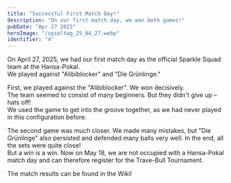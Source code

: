 ```yaml
---
title: "Successful First Match Day!"  
description: "On our first match day, we won both games!"  
pubDate: "Apr 27 2025"  
heroImage: "/spieltag_25_04_27.webp"  
identifier: "4"  
---
```


On April 27, 2025, we had our first match day as the official Sparkle Squad team at the Hansa-Pokal.  
We played against "Alibiblocker" and "Die Grünlinge."

First, we played against the "Alibiblocker". We won decisively.  
The team seemed to consist of many beginners. But they didn't give up – hats off!  
We used the game to get into the groove together, as we had never played in this configuration before.

The second game was much closer. We made many mistakes, but "Die Grünlinge" also persisted and defended many balls very well. In the end, all the sets were quite close!  
But a win is a win. Now on May 18, we are not occupied with a Hansa-Pokal match day and can therefore register for the Trave-Bull Tournament.

The match results can be found in the Wiki!
